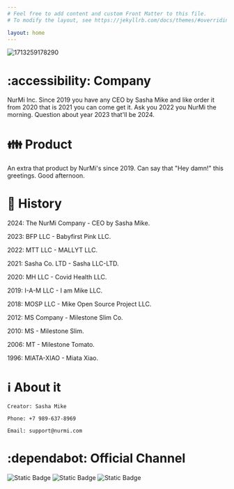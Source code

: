 ```yaml
---
# Feel free to add content and custom Front Matter to this file.
# To modify the layout, see https://jekyllrb.com/docs/themes/#overriding-theme-defaults

layout: home
---
```

![1713259178290](https://github.com/user-attachments/assets/29720a79-1122-4187-969f-958b7432595f)
# :accessibility: Company
NurMi Inc. Since 2019 you have any CEO by Sasha Mike and like order it from 2020 that is 2021 you can come get it. Ask you 2022 you NurMi the morning. Question about year 2023 that'll be 2024.
# 👪 Product
An extra that product by NurMi's since 2019. Can say that "Hey damn!" this greetings. Good afternoon.
# 🧭 History
2024: The NurMi Company - CEO by Sasha Mike.

2023: BFP LLC - Babyfirst Pink LLC.

2022: MTT LLC - MALLYT LLC.

2021: Sasha Co. LTD - Sasha LLC-LTD.

2020: MH LLC - Covid Health LLC.

2019: I-A-M LLC - I am Mike LLC.

2018: MOSP LLC - Mike Open Source Project LLC.

2012: MS Company - Milestone Slim Co.

2010: MS - Milestone Slim.

2006: MT - Milestone Tomato.

1996: MIATA-XIAO - Miata Xiao.

# ℹ️ About it
```
Creator: Sasha Mike

Phone: +7 989-637-8969

Email: support@nurmi.com 
```
# :dependabot: Official Channel
![Static Badge](https://img.shields.io/badge/build-donate-brightgreen?style=for-the-badge&logo=Boosty&logoColor=White&label=Boosty&color=%23eb5e34&link=https%3A%2F%2Fboosty.to%2Fnurmike) ![Static Badge](https://img.shields.io/badge/build-chat-brightgreen?style=for-the-badge&logo=Discord&label=Discord&color=%235865F2&link=https%3A%2F%2Fdiscord.gg%2Fe5BBx5ap) ![Static Badge](https://img.shields.io/badge/build-chat-brightgreen?style=for-the-badge&logo=Android&logoColor=%23ffea70&label=SimSimi&color=%23ffea70&link=https%3A%2F%2Flink.simsimi.com%2FhobM72BaFad48exy5)
